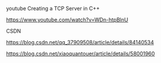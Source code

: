 youtube Creating a TCP Server in C++

https://www.youtube.com/watch?v=WDn-htpBlnU

CSDN

https://blog.csdn.net/qq_37909508/article/details/84140534

https://blog.csdn.net/xiaoquantouer/article/details/58001960